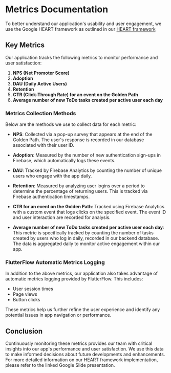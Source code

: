 # Metrics Documentation

To better understand our application's usability and user engagement, we use the Google HEART framework as outlined in our [HEART framework](https://docs.google.com/presentation/d/1LoHqij2aKoj_UmXh4wUQEc_CQnoW8cLxyOgLZfQxe4I/edit?usp=sharing)

## Key Metrics

Our application tracks the following metrics to monitor performance and user satisfaction:

1. **NPS (Net Promoter Score)**
2. **Adoption**
3. **DAU (Daily Active Users)**
4. **Retention**
5. **CTR (Click-Through Rate) for an event on the Golden Path**
6. **Average number of new ToDo tasks created per active user each day**

### Metrics Collection Methods

Below are the methods we use to collect data for each metric:

- **NPS**: Collected via a pop-up survey that appears at the end of the Golden Path. The user's response is recorded in our database associated with their user ID.
  
- **Adoption**: Measured by the number of new authentication sign-ups in Firebase, which automatically logs these events.
  
- **DAU**: Tracked by Firebase Analytics by counting the number of unique users who engage with the app daily.
  
- **Retention**: Measured by analyzing user logins over a period to determine the percentage of returning users. This is tracked via Firebase authentication timestamps.
  
- **CTR for an event on the Golden Path**: Tracked using Firebase Analytics with a custom event that logs clicks on the specified event. The event ID and user interaction are recorded for analysis.
  
- **Average number of new ToDo tasks created per active user each day**: This metric is specifically tracked by counting the number of tasks created by users who log in daily, recorded in our backend database. The data is aggregated daily to monitor active engagement within our app.

### FlutterFlow Automatic Metrics Logging

In addition to the above metrics, our application also takes advantage of automatic metrics logging provided by FlutterFlow. This includes:

- User session times
- Page views
- Button clicks

These metrics help us further refine the user experience and identify any potential issues in app navigation or performance.

## Conclusion

Continuously monitoring these metrics provides our team with critical insights into our app's performance and user satisfaction. We use this data to make informed decisions about future developments and enhancements. For more detailed information on our HEART framework implementation, please refer to the linked Google Slide presentation.
